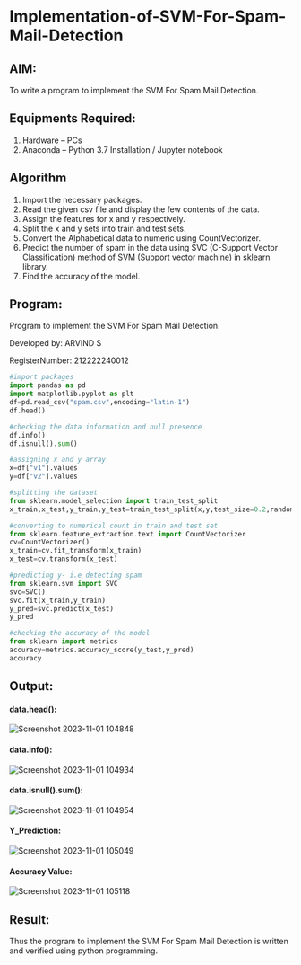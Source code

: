 # Implementation-of-SVM-For-Spam-Mail-Detection

## AIM:
To write a program to implement the SVM For Spam Mail Detection.

## Equipments Required:
1. Hardware – PCs
2. Anaconda – Python 3.7 Installation / Jupyter notebook

## Algorithm
1. Import the necessary packages.
2. Read the given csv file and display the few contents of the data.
3. Assign the features for x and y respectively.
4. Split the x and y sets into train and test sets.
5. Convert the Alphabetical data to numeric using CountVectorizer.
6. Predict the number of spam in the data using SVC (C-Support Vector Classification) method of SVM (Support vector machine) in sklearn library.
7. Find the accuracy of the model.

## Program:
Program to implement the SVM For Spam Mail Detection.

Developed by: ARVIND S

RegisterNumber:  212222240012
```python
#import packages
import pandas as pd
import matplotlib.pyplot as plt
df=pd.read_csv("spam.csv",encoding="latin-1")
df.head()

#checking the data information and null presence
df.info()
df.isnull().sum()

#assigning x and y array
x=df["v1"].values
y=df["v2"].values

#splitting the dataset
from sklearn.model_selection import train_test_split
x_train,x_test,y_train,y_test=train_test_split(x,y,test_size=0.2,random_state=0)

#converting to numerical count in train and test set
from sklearn.feature_extraction.text import CountVectorizer
cv=CountVectorizer()
x_train=cv.fit_transform(x_train)
x_test=cv.transform(x_test)

#predicting y- i.e detecting spam
from sklearn.svm import SVC
svc=SVC()
svc.fit(x_train,y_train)
y_pred=svc.predict(x_test)
y_pred

#checking the accuracy of the model
from sklearn import metrics
accuracy=metrics.accuracy_score(y_test,y_pred)
accuracy
```

## Output:
#### data.head():
![Screenshot 2023-11-01 104848](https://github.com/S-ARVIND01/Implementation-of-SVM-For-Spam-Mail-Detection/assets/118707337/53b303aa-30d8-41c5-8d85-b4fb1f3cdae4)

#### data.info():
![Screenshot 2023-11-01 104934](https://github.com/S-ARVIND01/Implementation-of-SVM-For-Spam-Mail-Detection/assets/118707337/a0ce7d5d-5a4d-4b39-9524-e390ad65357e)

#### data.isnull().sum():
![Screenshot 2023-11-01 104954](https://github.com/S-ARVIND01/Implementation-of-SVM-For-Spam-Mail-Detection/assets/118707337/137910d2-a60c-4871-80fc-903a7aa32c33)

#### Y_Prediction:
![Screenshot 2023-11-01 105049](https://github.com/S-ARVIND01/Implementation-of-SVM-For-Spam-Mail-Detection/assets/118707337/e97ff095-1447-4c17-8279-2842b457e8aa)

#### Accuracy Value:
![Screenshot 2023-11-01 105118](https://github.com/S-ARVIND01/Implementation-of-SVM-For-Spam-Mail-Detection/assets/118707337/6ea2608a-9756-48ba-8c49-fba1b19ea20a)

## Result:
Thus the program to implement the SVM For Spam Mail Detection is written and verified using python programming.
